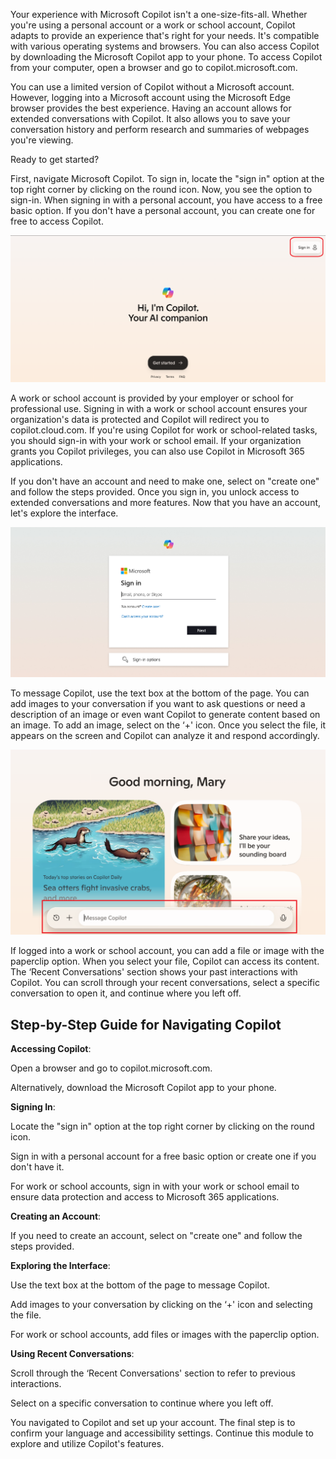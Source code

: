 Your experience with Microsoft Copilot isn't a one-size-fits-all. Whether you're using a personal account or a work or school account, Copilot adapts to provide an experience that's right for your needs. It's compatible with various operating systems and browsers. You can also access Copilot by downloading the Microsoft Copilot app to your phone. To access Copilot from your computer, open a browser and go to copilot.microsoft.com.

You can use a limited version of Copilot without a Microsoft account. However, logging into a Microsoft account using the Microsoft Edge browser provides the best experience. Having an account allows for extended conversations with Copilot. It also allows you to save your conversation history and perform research and summaries of webpages you're viewing.

Ready to get started?

First, navigate Microsoft Copilot. To sign in, locate the "sign in" option at the top right corner by clicking on the round icon. Now, you see the option to sign-in. When signing in with a personal account, you have access to a free basic option. If you don't have a personal account, you can create one for free to access Copilot.

![Copilot interface](../media/image1.png)

A work or school account is provided by your employer or school for professional use. Signing in with a work or school account ensures your organization's data is protected and Copilot will redirect you to copilot.cloud.com. If you're using Copilot for work or school-related tasks, you should sign-in with your work or school email. If your organization grants you Copilot privileges, you can also use Copilot in Microsoft 365 applications.

If you don't have an account and need to make one, select on "create one" and follow the steps provided. Once you sign in, you unlock access to extended conversations and more features. Now that you have an account, let's explore the interface.

![Login option](../media/image2.png)

To message Copilot, use the text box at the bottom of the page. You can add images to your conversation if you want to ask questions or need a description of an image or even want Copilot to generate content based on an image. To add an image, select on the ‘+' icon. Once you select the file, it appears on the screen and Copilot can analyze it and respond accordingly.

![A screenshot showing a user where to message Copilot.](../media/image3.png)

If logged into a work or school account, you can add a file or image with the paperclip option. When you select your file, Copilot can access its content. The ‘Recent Conversations' section shows your past interactions with Copilot. You can scroll through your recent conversations, select a specific conversation to open it, and continue where you left off.

## Step-by-Step Guide for Navigating Copilot

**Accessing Copilot**:

Open a browser and go to copilot.microsoft.com.

Alternatively, download the Microsoft Copilot app to your phone.

**Signing In**:

Locate the "sign in" option at the top right corner by clicking on the round icon.

Sign in with a personal account for a free basic option or create one if you don't have it.

For work or school accounts, sign in with your work or school email to ensure data protection and access to Microsoft 365 applications.

**Creating an Account**:

If you need to create an account, select on "create one" and follow the steps provided.

**Exploring the Interface**:

Use the text box at the bottom of the page to message Copilot.

Add images to your conversation by clicking on the ‘+' icon and selecting the file.

For work or school accounts, add files or images with the paperclip option.

**Using Recent Conversations**:                                                                                 

Scroll through the ‘Recent Conversations' section to refer to previous interactions.

Select on a specific conversation to continue where you left off.

You navigated to Copilot and set up your account. The final step is to confirm your language and accessibility settings. Continue this module to explore and utilize Copilot's features.